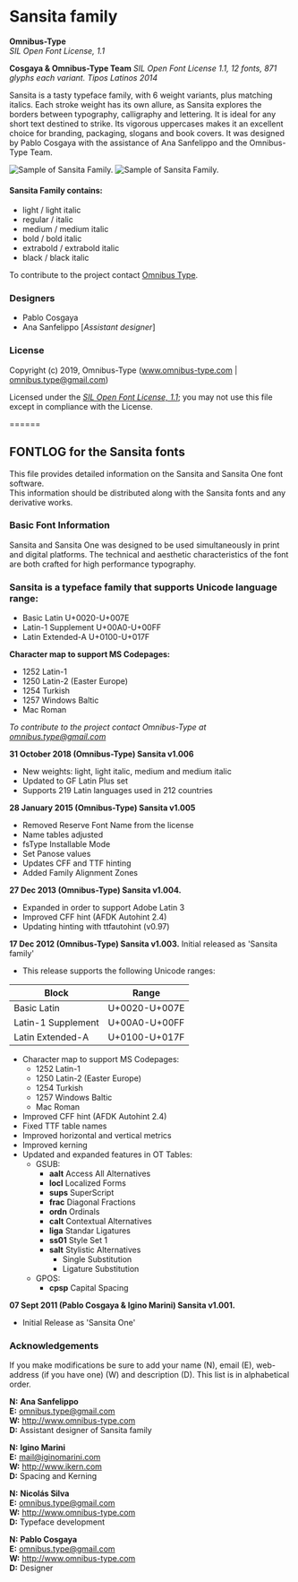 # Sansita family

**Omnibus-Type**  
*SIL Open Font License, 1.1*

**Cosgaya & Omnibus-Type Team**
*SIL Open Font License 1.1,*
*12 fonts, 871 glyphs each variant.*
*Tipos Latinos 2014*


Sansita is a tasty typeface family, with 6 weight variants, plus matching italics. Each stroke weight has its own allure, as Sansita explores the borders between typography, calligraphy and lettering. It is ideal for any short text destined to strike. Its vigorous uppercases makes it an excellent choice for branding, packaging, slogans and book covers. It was designed by Pablo Cosgaya with the assistance of Ana Sanfelippo and the Omnibus-Type Team.

![Sample of Sansita Family.](sources/Sansita-01.png "Sansita Family")
![Sample of Sansita Family.](sources/Sansita-02.png "Sansita Family")

#### Sansita Family contains:
* light / light italic
* regular / italic
* medium / medium italic
* bold / bold italic
* extrabold / extrabold italic
* black / black italic

To contribute to the project contact [Omnibus Type](http://omnibus-type.com/).

### Designers

* Pablo Cosgaya
* Ana Sanfelippo [*Assistant designer*]

### License

Copyright (c) 2019, Omnibus-Type (www.omnibus-type.com | omnibus.type@gmail.com)

Licensed under the [*SIL Open Font License, 1.1*](http://scripts.sil.org/OFL); you may not use this file except in compliance with the License.

======
## FONTLOG for the Sansita fonts

This file provides detailed information on the Sansita and Sansita One font software.  
This information should be distributed along with the Sansita fonts and any derivative works.

### Basic Font Information

Sansita and Sansita One was designed to be used simultaneously in print and digital platforms. The technical and aesthetic characteristics of the font are both crafted for high performance typography.

### Sansita is a typeface family that supports Unicode language range: 

* Basic Latin 			U+0020-U+007E
* Latin-1 Supplement 		U+00A0-U+00FF
* Latin Extended-A 		U+0100-U+017F

**Character map to support MS Codepages:**
* 1252 Latin-1
* 1250 Latin-2 (Easter Europe)
* 1254 Turkish
* 1257 Windows Baltic
* Mac Roman

*To contribute to the project contact Omnibus-Type at omnibus.type@gmail.com*

**31 October 2018 (Omnibus-Type) Sansita v1.006**
- New weights: light, light italic, medium and medium italic 
- Updated to GF Latin Plus set
- Supports 219 Latin languages used in 212 countries

**28 January 2015 (Omnibus-Type) Sansita v1.005**  
- Removed Reserve Font Name from the license
- Name tables adjusted
- fsType Installable Mode
- Set Panose values
- Updates CFF and TTF hinting
- Added Family Alignment Zones

**27 Dec 2013 (Omnibus-Type) Sansita v1.004.**
- Expanded in order to support Adobe Latin 3
- Improved CFF hint (AFDK Autohint 2.4)
- Updating hinting with ttfautohint (v0.97)

**17 Dec 2012 (Omnibus-Type) Sansita v1.003.**
Initial released as 'Sansita family'
- This release supports the following Unicode ranges:

Block              | Range
-------------------|--------------
Basic Latin        | U+0020-U+007E
Latin-1 Supplement | U+00A0-U+00FF
Latin Extended-A   | U+0100-U+017F


- Character map to support MS Codepages:
  - 1252 Latin-1
  - 1250 Latin-2 (Easter Europe)
  - 1254 Turkish
  - 1257 Windows Baltic
  - Mac Roman
- Improved CFF hint (AFDK Autohint 2.4)
- Fixed TTF table names
- Improved horizontal and vertical metrics
- Improved kerning
- Updated and expanded features in OT Tables:
  - GSUB:
    * **aalt** Access All Alternatives
    * **locl** Localized Forms
    * **sups** SuperScript
    * **frac** Diagonal Fractions
    * **ordn** Ordinals
    * **calt** Contextual Alternatives
    * **liga** Standar Ligatures
    * **ss01** Style Set 1
    * **salt** Stylistic Alternatives
      * Single Substitution
      * Ligature Substitution
  - GPOS:
    * **cpsp** Capital Spacing

**07 Sept 2011 (Pablo Cosgaya & Igino Marini) Sansita v1.001.**
- Initial Release as 'Sansita One'

### Acknowledgements

If you make modifications be sure to add your name (N), email (E), web-address
(if you have one) (W) and description (D). This list is in alphabetical order.

**N:** **Ana Sanfelippo**  
**E:** omnibus.type@gmail.com  
**W:** http://www.omnibus-type.com  
**D:** Assistant designer of Sansita family  

**N:** **Igino Marini**  
**E:** mail@iginomarini.com  
**W:** http://www.ikern.com  
**D:** Spacing and Kerning  

**N:** **Nicolás Silva**  
**E:** omnibus.type@gmail.com  
**W:** http://www.omnibus-type.com  
**D:** Typeface development  

**N:** **Pablo Cosgaya**  
**E:** omnibus.type@gmail.com  
**W:** http://www.omnibus-type.com  
**D:** Designer
